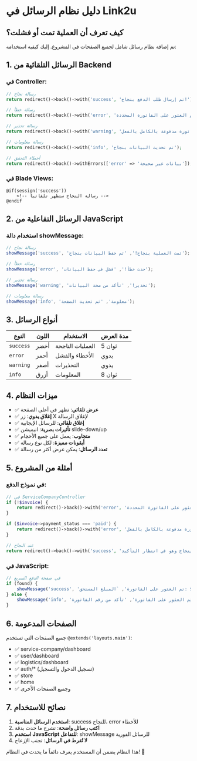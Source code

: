# دليل نظام الرسائل في Link2u

## كيف تعرف أن العملية تمت أو فشلت؟

تم إضافة نظام رسائل شامل لجميع الصفحات في المشروع. إليك كيفية استخدامه:

## 1. الرسائل التلقائية من Backend

### في Controller:
```php
// رسالة نجاح
return redirect()->back()->with('success', 'تم إرسال طلب الدفع بنجاح!');

// رسالة خطأ
return redirect()->back()->with('error', 'لم يتم العثور على الفاتورة المحددة');

// رسالة تحذير
return redirect()->back()->with('warning', 'هذه الفاتورة مدفوعة بالكامل بالفعل');

// رسالة معلومات
return redirect()->back()->with('info', 'تم تحديث البيانات بنجاح');

// أخطاء التحقق
return redirect()->back()->withErrors(['error' => 'بيانات غير صحيحة']);
```

### في Blade Views:
```blade
@if(session('success'))
    <!-- رسالة النجاح ستظهر تلقائياً -->
@endif
```

## 2. الرسائل التفاعلية من JavaScript

### استخدام دالة showMessage:
```javascript
// رسالة نجاح
showMessage('success', 'تمت العملية بنجاح!', 'تم حفظ البيانات بنجاح');

// رسالة خطأ
showMessage('error', 'حدث خطأ!', 'فشل في حفظ البيانات');

// رسالة تحذير
showMessage('warning', 'تحذير!', 'تأكد من صحة البيانات');

// رسالة معلومات
showMessage('info', 'معلومة', 'تم تحديث الصفحة');
```

## 3. أنواع الرسائل

| النوع | اللون | الاستخدام | مدة العرض |
|-------|-------|----------|-----------|
| `success` | أخضر | العمليات الناجحة | 5 ثوان |
| `error` | أحمر | الأخطاء والفشل | يدوي |
| `warning` | أصفر | التحذيرات | يدوي |
| `info` | أزرق | المعلومات | 8 ثوان |

## 4. ميزات النظام

- ✅ **عرض تلقائي**: تظهر في أعلى الصفحة
- ✅ **إغلاق يدوي**: زر X لإغلاق الرسالة
- ✅ **إغلاق تلقائي**: للرسائل الإيجابية
- ✅ **تأثيرات بصرية**: انيميشن slide-down/up
- ✅ **متجاوب**: يعمل على جميع الأحجام
- ✅ **أيقونات مميزة**: لكل نوع رسالة
- ✅ **تعدد الرسائل**: يمكن عرض أكثر من رسالة

## 5. أمثلة من المشروع

### في نموذج الدفع:
```php
// في ServiceCompanyController
if (!$invoice) {
    return redirect()->back()->with('error', 'لم يتم العثور على الفاتورة المحددة');
}

if ($invoice->payment_status === 'paid') {
    return redirect()->back()->with('error', 'هذه الفاتورة مدفوعة بالكامل بالفعل');
}

// عند النجاح
return redirect()->back()->with('success', 'تم إرسال طلب الدفع بنجاح وهو في انتظار التأكيد');
```

### في JavaScript:
```javascript
// في صفحة الدفع السريع
if (found) {
    showMessage('success', 'تم العثور على الفاتورة', `المبلغ المستحق: ${amount} ر.س`);
} else {
    showMessage('info', 'لم يتم العثور على الفاتورة', 'تأكد من رقم الفاتورة');
}
```

## 6. الصفحات المدعومة

جميع الصفحات التي تستخدم `@extends('layouts.main')`:
- ✅ service-company/dashboard
- ✅ user/dashboard
- ✅ logistics/dashboard
- ✅ auth/* (تسجيل الدخول والتسجيل)
- ✅ store
- ✅ home
- ✅ وجميع الصفحات الأخرى

## 7. نصائح للاستخدام

1. **استخدم الرسائل المناسبة**: success للنجاح، error للأخطاء
2. **اكتب رسائل واضحة**: تشرح ما حدث بدقة
3. **استخدم JavaScript للتفاعل**: showMessage للرسائل الفورية
4. **لا تُفرط في الرسائل**: تجنب الإزعاج

هذا النظام يضمن أن المستخدم يعرف دائماً ما يحدث في النظام! 🎯
